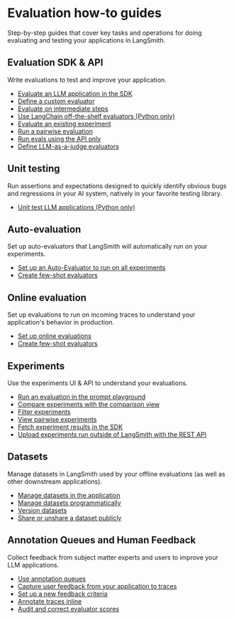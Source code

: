 # Evaluation how-to guides

Step-by-step guides that cover key tasks and operations for doing evaluating and testing your applications in LangSmith.

## Evaluation SDK & API

Write evaluations to test and improve your application.

- [Evaluate an LLM application in the SDK](./how_to_guides/evaluation/evaluate_llm_application)
- [Define a custom evaluator](./how_to_guides/evaluation/evaluate_llm_application#use-custom-evaluators)
- [Evaluate on intermediate steps](./how_to_guides/evaluation/evaluate_on_intermediate_steps)
- [Use LangChain off-the-shelf evaluators (Python only)](./how_to_guides/evaluation/use_langchain_off_the_shelf_evaluators)
- [Evaluate an existing experiment](./how_to_guides/evaluation/evaluate_existing_experiment)
- [Run a pairwise evaluation](./how_to_guides/evaluation/evaluate_pairwise)
- [Run evals using the API only](./how_to_guides/evaluation/run_evals_api_only)
- [Define LLM-as-a-judge evaluators](./how_to_guides/evaluation/use_llm_evaluator_interface)

## Unit testing

Run assertions and expectations designed to quickly identify obvious bugs and regressions in your AI system, natively in your favorite testing library.

- [Unit test LLM applications (Python only)](./how_to_guides/evaluation/unit_testing)

## Auto-evaluation

Set up auto-evaluators that LangSmith will automatically run on your experiments.

- [Set up an Auto-Evaluator to run on all experiments](./how_to_guides/evaluation/bind_evaluator_to_dataset)
- [Create few-shot evaluators](./how_to_guides/evaluation/create_few_shot_evaluators)

## Online evaluation

Set up evaluations to run on incoming traces to understand your application's behavior in production.

- [Set up online evaluations](../../observability/how_to_guides/monitoring/online_evaluations)
- [Create few-shot evaluators](./how_to_guides/evaluation/create_few_shot_evaluators)

## Experiments

Use the experiments UI & API to understand your evaluations.

- [Run an evaluation in the prompt playground](./how_to_guides/evaluation/run_evaluation_from_prompt_playground)
- [Compare experiments with the comparison view](./how_to_guides/evaluation/compare_experiment_results)
- [Filter experiments](./how_to_guides/evaluation/filter_experiments_ui)
- [View pairwise experiments](./how_to_guides/evaluation/evaluate_pairwise#view-pairwise-experiments)
- [Fetch experiment results in the SDK](./how_to_guides/evaluation/fetch_perf_metrics_experiment)
- [Upload experiments run outside of LangSmith with the REST API](./how_to_guides/evaluation/upload_existing_experiments)

## Datasets

Manage datasets in LangSmith used by your offline evaluations (as well as other downstream applications).

- [Manage datasets in the application](./how_to_guides/datasets/manage_datasets_in_application)
- [Manage datasets programmatically](./how_to_guides/datasets/manage_datasets_programmatically)
- [Version datasets](./how_to_guides/datasets/version_datasets)
- [Share or unshare a dataset publicly](./how_to_guides/datasets/share_dataset)

## Annotation Queues and Human Feedback

Collect feedback from subject matter experts and users to improve your LLM applications.

- [Use annotation queues](./how_to_guides/human_feedback/annotation_queues)
- [Capture user feedback from your application to traces](./how_to_guides/human_feedback/attach_user_feedback)
- [Set up a new feedback criteria](./how_to_guides/human_feedback/set_up_feedback_criteria)
- [Annotate traces inline](./how_to_guides/human_feedback/annotate_traces_inline)
- [Audit and correct evaluator scores](./how_to_guides/evaluation/audit_evaluator_scores)
